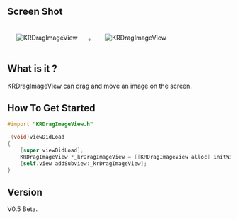 ## Screen Shot

<img src="https://dl.dropboxusercontent.com/u/83663874/GitHubs/KRDragImageView-1.png" alt="KRDragImageView" title="KRDragImageView" style="margin: 20px;" class="center" />
。
<img src="https://dl.dropboxusercontent.com/u/83663874/GitHubs/KRDragImageView-2.png" alt="KRDragImageView" title="KRDragImageView" style="margin: 20px;" class="center" />

## What is it ?

KRDragImageView can drag and move an image on the screen.

## How To Get Started

``` objective-c
#import "KRDragImageView.h"

-(void)viewDidLoad
{
    [super viewDidLoad];
    KRDragImageView *_krDragImageView = [[KRDragImageView alloc] initWithImageName:@"green.png"];
    [self.view addSubview:_krDragImageView];
}
```

## Version

V0.5 Beta.

